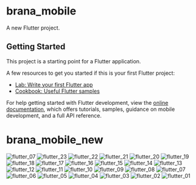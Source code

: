 # brana_mobile

A new Flutter project.

## Getting Started

This project is a starting point for a Flutter application.

A few resources to get you started if this is your first Flutter project:

- [Lab: Write your first Flutter app](https://docs.flutter.dev/get-started/codelab)
- [Cookbook: Useful Flutter samples](https://docs.flutter.dev/cookbook)

For help getting started with Flutter development, view the
[online documentation](https://docs.flutter.dev/), which offers tutorials,
samples, guidance on mobile development, and a full API reference.
# brana_mobile_new
![flutter_07](https://github.com/Liyu-org/brana_mobile_new/assets/55735419/13883b0a-c27e-4ace-8a3e-fd9930b7bce0)
![flutter_23](https://github.com/Liyu-org/brana_mobile_new/assets/55735419/e88823d8-9391-4a11-9afe-41d747a4703a)
![flutter_22](https://github.com/Liyu-org/brana_mobile_new/assets/55735419/c4b34e97-84d4-495d-8a3b-ed0041b937f2)
![flutter_21](https://github.com/Liyu-org/brana_mobile_new/assets/55735419/d7205b8d-bb37-4042-b409-2eab3869e27e)
![flutter_20](https://github.com/Liyu-org/brana_mobile_new/assets/55735419/8921dadc-894f-4c9d-870e-f507586350fe)
![flutter_19](https://github.com/Liyu-org/brana_mobile_new/assets/55735419/7f4d4c39-4ef3-442e-84e6-3528c1c91784)
![flutter_18](https://github.com/Liyu-org/brana_mobile_new/assets/55735419/84be31ca-ec1f-4b9e-a526-43b092312d43)
![flutter_17](https://github.com/Liyu-org/brana_mobile_new/assets/55735419/a2107226-0e32-4c58-8b14-080be63e53ad)
![flutter_16](https://github.com/Liyu-org/brana_mobile_new/assets/55735419/00d08229-204a-491a-abc3-ebb85c16b3eb)
![flutter_15](https://github.com/Liyu-org/brana_mobile_new/assets/55735419/93dd71d3-2037-417b-a2bb-c84873a82dde)
![flutter_14](https://github.com/Liyu-org/brana_mobile_new/assets/55735419/ada9e242-9b3b-48fb-b831-667dae856572)
![flutter_13](https://github.com/Liyu-org/brana_mobile_new/assets/55735419/b76e6752-7af0-4a32-b483-2a00676980c3)
![flutter_12](https://github.com/Liyu-org/brana_mobile_new/assets/55735419/7bbc1f57-6f3e-4715-ac50-6fd8dd57a77d)
![flutter_11](https://github.com/Liyu-org/brana_mobile_new/assets/55735419/ffc2b649-08c1-4838-93d5-15317febba3c)
![flutter_10](https://github.com/Liyu-org/brana_mobile_new/assets/55735419/9374944b-5e8a-4e3a-8261-601dec96f337)
![flutter_09](https://github.com/Liyu-org/brana_mobile_new/assets/55735419/a2eb5c93-e4b9-4cc1-81ff-1d96cc457eaf)
![flutter_08](https://github.com/Liyu-org/brana_mobile_new/assets/55735419/86b86e2e-dd02-4418-9275-bfadab9c17d0)
![flutter_07](https://github.com/Liyu-org/brana_mobile_new/assets/55735419/97c40e24-d035-4e24-88e7-1f42194f9e17)
![flutter_06](https://github.com/Liyu-org/brana_mobile_new/assets/55735419/62032082-97cb-4f67-a77d-8102d746c012)
![flutter_05](https://github.com/Liyu-org/brana_mobile_new/assets/55735419/a1b56229-1930-49ef-854e-180062b01f9e)
![flutter_04](https://github.com/Liyu-org/brana_mobile_new/assets/55735419/bce8ef01-81de-40b7-86b8-1418237e0580)
![flutter_03](https://github.com/Liyu-org/brana_mobile_new/assets/55735419/2224b9fb-2970-46bf-a2ca-135e97950526)
![flutter_02](https://github.com/Liyu-org/brana_mobile_new/assets/55735419/350c1963-c7e4-4e7e-b6b3-9abc360c6b35)
![flutter_01](https://github.com/Liyu-org/brana_mobile_new/assets/55735419/d4a87dd5-c906-4866-88b7-37b062c80e19)
